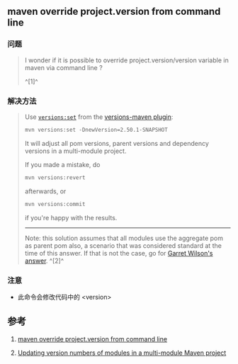 ﻿## maven override project.version from command line

### 问题

> I wonder if it is possible to override project.version/version variable in maven via command line ? 
>
> ^[1]^



### 解决方法

> Use [`versions:set`](http://www.mojohaus.org/versions-maven-plugin/set-mojo.html) from the [versions-maven plugin](http://www.mojohaus.org/versions-maven-plugin/):
>
> ```xml
> mvn versions:set -DnewVersion=2.50.1-SNAPSHOT
> ```
>
> It will adjust all pom versions, parent versions and dependency versions in a multi-module project.
>
> If you made a mistake, do
>
> ```xml
> mvn versions:revert
> ```
>
> afterwards, or
>
> ```xml
> mvn versions:commit
> ```
>
> if you're happy with the results.
>
> ------
>
> Note: this solution assumes that all modules use the aggregate pom as parent pom also, a scenario that was considered standard at the time of this answer. If that is not the case, go for [Garret Wilson's answer](https://stackoverflow.com/a/49246337/342852). ^[2]^



### 注意

- 此命令会修改代码中的 \<version>



## 参考

1. [maven override project.version from command line](https://stackoverflow.com/questions/18100389/maven-override-project-version-from-command-line)

2. [Updating version numbers of modules in a multi-module Maven project](https://stackoverflow.com/questions/5726291/updating-version-numbers-of-modules-in-a-multi-module-maven-project)